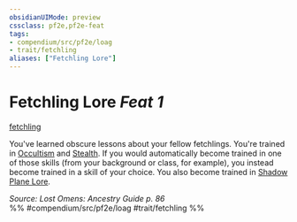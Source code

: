 ```yaml
---
obsidianUIMode: preview
cssclass: pf2e,pf2e-feat
tags:
- compendium/src/pf2e/loag
- trait/fetchling
aliases: ["Fetchling Lore"]
---
```

# Fetchling Lore  *Feat 1*  
[fetchling](../../rules/traits/fetchling-b2.md)  


You've learned obscure lessons about your fellow fetchlings. You're trained in [Occultism](../skills.md#Occultism) and [Stealth](../skills.md#Stealth). If you would automatically become trained in one of those skills (from your background or class, for example), you instead become trained in a skill of your choice. You also become trained in [Shadow Plane Lore](../skills.md#Lore).

*Source: Lost Omens: Ancestry Guide p. 86*  
%% #compendium/src/pf2e/loag #trait/fetchling %%